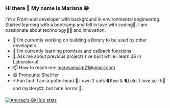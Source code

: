 ### Hi there 👋 My name is Mariana 😁

I'm a Front-end developer with background in environmental engineering. Started learning with a bootcamp and fell in love with coding💛. I am passionate about technology👩‍💻 and innovation.

- 🔭 I’m currently working on building a library to be used by other developers.
- 🌱 I’m currently learning promises and callback functions.
- 💬 Ask me about previous projects I've built while i learn JS in Laboratoria!
- 📫 How to reach me: marysansam21@gmail.com
- 😄 Pronouns: She/Her
- ⚡ Fun fact: I am a potterhead 🔮.I own 2 cats 🐈Kiwi & 🐈Lulo. I love sci-fi🎥 and mystery🎞️, but hate horror 👻.

[![Anurag's GitHub stats](https://github-readme-stats.vercel.app/api?Mariana-Sanchez21=anuraghazra)](https://github.com/anuraghazra/github-readme-stats)
